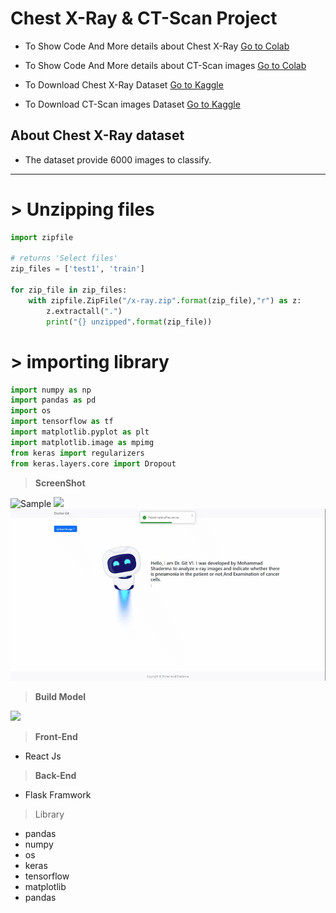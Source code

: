 # Chest X-Ray & CT-Scan Project

* To Show Code And More details about Chest X-Ray  <a href='https://colab.research.google.com/drive/1eYQQsR0HMrLFk15JR8Z1cDuRuagxb8XA?usp=sharing'>Go to Colab</a>
* To Show Code And More details about CT-Scan images  <a href='https://colab.research.google.com/drive/1f3YYVBiSMF40Ddm0sMo2Na2HqFLA5r2x?usp=sharing'>Go to Colab</a>

* To Download Chest X-Ray Dataset <a href='https://www.kaggle.com/datasets/paultimothymooney/chest-xray-pneumonia'>Go to Kaggle</a>
* To Download CT-Scan images Dataset <a href='https://www.kaggle.com/datasets/mohamedhanyyy/chest-ctscan-images'>Go to Kaggle</a>

 **About Chest X-Ray  dataset**
---


*   The dataset provide 6000 images to classify.

---



# > **Unzipping files**
```python
import zipfile

# returns 'Select files'
zip_files = ['test1', 'train']

for zip_file in zip_files:
    with zipfile.ZipFile("/x-ray.zip".format(zip_file),"r") as z:
        z.extractall(".")
        print("{} unzipped".format(zip_file))

```

# > **importing library**
```python
import numpy as np
import pandas as pd
import os
import tensorflow as tf
import matplotlib.pyplot as plt
import matplotlib.image as mpimg
from keras import regularizers
from keras.layers.core import Dropout

```

 > **ScreenShot**
> 
 <img src='/chrome-capture-2022-11-25.gif' alt="Sample"   />
 <img src='/chrome-capture-2022-11-25 (1).gif'   />
 <img src='/chrome-capture-2022-11-25 (2).gif'   />



 > **Build Model**

 <img src='https://www.mdpi.com/diagnostics/diagnostics-10-00417/article_deploy/html/images/diagnostics-10-00417-g001.png'   />
 
> **Front-End**
* React Js
> **Back-End**
* Flask Framwork

>Library
* pandas
* numpy
* os
* keras
* tensorflow
* matplotlib
* pandas
